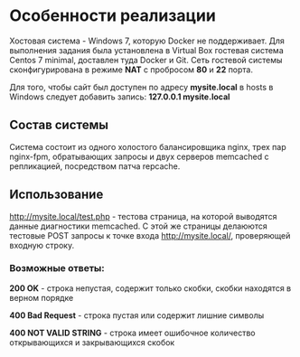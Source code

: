 # Особенности реализации
Хостовая система - Windows 7, которую Docker не поддерживает. Для выполнения задания была установлена в Virtual Box гостевая система Centos 7 minimal, доставлен туда Docker и Git. Сеть гостевой системы сконфигурирована в режиме **NAT**  с пробросом **80** и **22** порта.

Для того, чтобы сайт был доступен по адресу **mysite.local** в hosts в Windows следует добавить запись:
**127.0.0.1	mysite.local**

## Состав системы

Cистема состоит из одного холостого балансировщика nginx, трех пар nginx-fpm, обратывающих запросы и двух серверов memcached c репликацией, посредством патча repcache.

## Использование
http://mysite.local/test.php - тестова страница, на которой выводятся данные диагностики memcached. С этой же страницы делаюются тестовые POST запросы к точке входа http://mysite.local/, проверяющей входную строку.

### Возможные ответы:

**200 OK** - строка непустая, содержит только скобки, скобки находятся в верном порядке

**400 Bad Request** - строка пустая или содержит лишние символы

**400 NOT VALID STRING** - строка имеет ошибочное количество открывающихся и закрывающихся скобок
